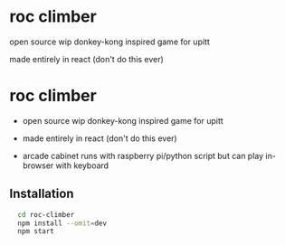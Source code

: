 
# roc climber

open source wip donkey-kong inspired game for upitt

made entirely in react (don't do this ever)

# roc climber

- open source wip donkey-kong inspired game for upitt

- made entirely in react (don't do this ever)

- arcade cabinet runs with raspberry pi/python script but can play in-browser with keyboard



## Installation


```bash
  cd roc-climber
  npm install --omit=dev
  npm start
```
    
